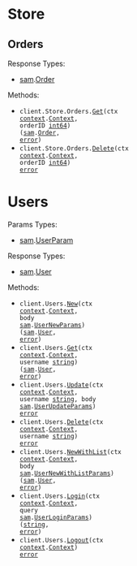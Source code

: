 # Store

## Orders

Response Types:

- <a href="https://pkg.go.dev/github.com/DefinitelyATestOrg/sam-node/v2">sam</a>.<a href="https://pkg.go.dev/github.com/DefinitelyATestOrg/sam-node/v2#Order">Order</a>

Methods:

- <code title="get /store/order/{orderId}">client.Store.Orders.<a href="https://pkg.go.dev/github.com/DefinitelyATestOrg/sam-node/v2#StoreOrderService.Get">Get</a>(ctx <a href="https://pkg.go.dev/context">context</a>.<a href="https://pkg.go.dev/context#Context">Context</a>, orderID <a href="https://pkg.go.dev/builtin#int64">int64</a>) (<a href="https://pkg.go.dev/github.com/DefinitelyATestOrg/sam-node/v2">sam</a>.<a href="https://pkg.go.dev/github.com/DefinitelyATestOrg/sam-node/v2#Order">Order</a>, <a href="https://pkg.go.dev/builtin#error">error</a>)</code>
- <code title="delete /store/order/{orderId}">client.Store.Orders.<a href="https://pkg.go.dev/github.com/DefinitelyATestOrg/sam-node/v2#StoreOrderService.Delete">Delete</a>(ctx <a href="https://pkg.go.dev/context">context</a>.<a href="https://pkg.go.dev/context#Context">Context</a>, orderID <a href="https://pkg.go.dev/builtin#int64">int64</a>) <a href="https://pkg.go.dev/builtin#error">error</a></code>

# Users

Params Types:

- <a href="https://pkg.go.dev/github.com/DefinitelyATestOrg/sam-node/v2">sam</a>.<a href="https://pkg.go.dev/github.com/DefinitelyATestOrg/sam-node/v2#UserParam">UserParam</a>

Response Types:

- <a href="https://pkg.go.dev/github.com/DefinitelyATestOrg/sam-node/v2">sam</a>.<a href="https://pkg.go.dev/github.com/DefinitelyATestOrg/sam-node/v2#User">User</a>

Methods:

- <code title="post /user">client.Users.<a href="https://pkg.go.dev/github.com/DefinitelyATestOrg/sam-node/v2#UserService.New">New</a>(ctx <a href="https://pkg.go.dev/context">context</a>.<a href="https://pkg.go.dev/context#Context">Context</a>, body <a href="https://pkg.go.dev/github.com/DefinitelyATestOrg/sam-node/v2">sam</a>.<a href="https://pkg.go.dev/github.com/DefinitelyATestOrg/sam-node/v2#UserNewParams">UserNewParams</a>) (<a href="https://pkg.go.dev/github.com/DefinitelyATestOrg/sam-node/v2">sam</a>.<a href="https://pkg.go.dev/github.com/DefinitelyATestOrg/sam-node/v2#User">User</a>, <a href="https://pkg.go.dev/builtin#error">error</a>)</code>
- <code title="get /user/{username}">client.Users.<a href="https://pkg.go.dev/github.com/DefinitelyATestOrg/sam-node/v2#UserService.Get">Get</a>(ctx <a href="https://pkg.go.dev/context">context</a>.<a href="https://pkg.go.dev/context#Context">Context</a>, username <a href="https://pkg.go.dev/builtin#string">string</a>) (<a href="https://pkg.go.dev/github.com/DefinitelyATestOrg/sam-node/v2">sam</a>.<a href="https://pkg.go.dev/github.com/DefinitelyATestOrg/sam-node/v2#User">User</a>, <a href="https://pkg.go.dev/builtin#error">error</a>)</code>
- <code title="put /user/{username}">client.Users.<a href="https://pkg.go.dev/github.com/DefinitelyATestOrg/sam-node/v2#UserService.Update">Update</a>(ctx <a href="https://pkg.go.dev/context">context</a>.<a href="https://pkg.go.dev/context#Context">Context</a>, username <a href="https://pkg.go.dev/builtin#string">string</a>, body <a href="https://pkg.go.dev/github.com/DefinitelyATestOrg/sam-node/v2">sam</a>.<a href="https://pkg.go.dev/github.com/DefinitelyATestOrg/sam-node/v2#UserUpdateParams">UserUpdateParams</a>) <a href="https://pkg.go.dev/builtin#error">error</a></code>
- <code title="delete /user/{username}">client.Users.<a href="https://pkg.go.dev/github.com/DefinitelyATestOrg/sam-node/v2#UserService.Delete">Delete</a>(ctx <a href="https://pkg.go.dev/context">context</a>.<a href="https://pkg.go.dev/context#Context">Context</a>, username <a href="https://pkg.go.dev/builtin#string">string</a>) <a href="https://pkg.go.dev/builtin#error">error</a></code>
- <code title="post /user/createWithList">client.Users.<a href="https://pkg.go.dev/github.com/DefinitelyATestOrg/sam-node/v2#UserService.NewWithList">NewWithList</a>(ctx <a href="https://pkg.go.dev/context">context</a>.<a href="https://pkg.go.dev/context#Context">Context</a>, body <a href="https://pkg.go.dev/github.com/DefinitelyATestOrg/sam-node/v2">sam</a>.<a href="https://pkg.go.dev/github.com/DefinitelyATestOrg/sam-node/v2#UserNewWithListParams">UserNewWithListParams</a>) (<a href="https://pkg.go.dev/github.com/DefinitelyATestOrg/sam-node/v2">sam</a>.<a href="https://pkg.go.dev/github.com/DefinitelyATestOrg/sam-node/v2#User">User</a>, <a href="https://pkg.go.dev/builtin#error">error</a>)</code>
- <code title="get /user/login">client.Users.<a href="https://pkg.go.dev/github.com/DefinitelyATestOrg/sam-node/v2#UserService.Login">Login</a>(ctx <a href="https://pkg.go.dev/context">context</a>.<a href="https://pkg.go.dev/context#Context">Context</a>, query <a href="https://pkg.go.dev/github.com/DefinitelyATestOrg/sam-node/v2">sam</a>.<a href="https://pkg.go.dev/github.com/DefinitelyATestOrg/sam-node/v2#UserLoginParams">UserLoginParams</a>) (<a href="https://pkg.go.dev/builtin#string">string</a>, <a href="https://pkg.go.dev/builtin#error">error</a>)</code>
- <code title="get /user/logout">client.Users.<a href="https://pkg.go.dev/github.com/DefinitelyATestOrg/sam-node/v2#UserService.Logout">Logout</a>(ctx <a href="https://pkg.go.dev/context">context</a>.<a href="https://pkg.go.dev/context#Context">Context</a>) <a href="https://pkg.go.dev/builtin#error">error</a></code>
